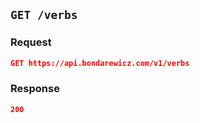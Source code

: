 ## `GET /verbs`

### Request

```json
GET https://api.bondarewicz.com/v1/verbs
```

### Response

```json
200
```